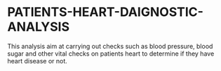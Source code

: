 # PATIENTS-HEART-DAIGNOSTIC-ANALYSIS
This analysis aim at carrying out checks such as blood pressure, blood sugar and other vital checks on patients heart to determine if they have heart disease or not.
